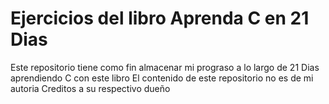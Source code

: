 # Ejercicios del libro Aprenda C en 21 Dias 
 Este repositorio tiene como fin almacenar mi prograso a lo largo de 21 Dias aprendiendo C con este libro 
 El contenido de este repositorio no es de mi autoria 
 Creditos a su respectivo dueño
